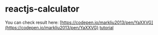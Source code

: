 # reactjs-calculator
You can check result here: [https://codepen.io/markliu2013/pen/YaXXVG](https://codepen.io/markliu2013/pen/YaXXVG)
[tutorial](https://mark.zfwhub.com/reactjs-calculator.html)

